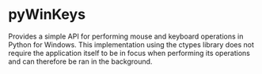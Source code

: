 # pyWinKeys
Provides a simple API for performing mouse and keyboard operations in Python for Windows. This implementation using the ctypes library does not require the application itself to be in focus when performing its operations and can therefore be ran in the background.
